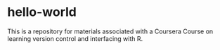 # hello-world
This is a repository for materials associated with a Coursera Course on learning version control and interfacing with R.
